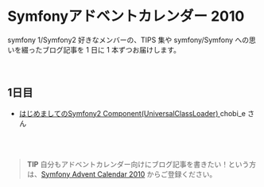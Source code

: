 Symfonyアドベントカレンダー 2010
================================

symfony 1/Symfony2 好きなメンバーの、TIPS 集や symfony/Symfony への思いを綴ったブログ記事を 1 日に 1 本ずつお届けします。

<br />

1日目
-----
  - [はじめましてのSymfony2 Component(UniversalClassLoader)
](http://d.hatena.ne.jp/chobi_e/20101201/1291190530) chobi_e さん


<br />
<br />

> **TIP**
> 自分もアドベントカレンダー向けにブログ記事を書きたい！という方は、[Symfony Advent Calendar 2010](http://atnd.org/events/10466) からご登録ください。


